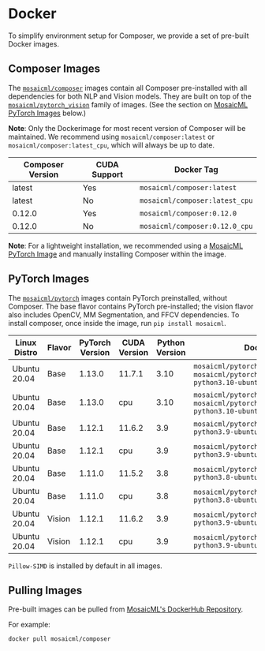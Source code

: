 # Docker

To simplify environment setup for Composer, we provide a set of pre-built Docker images.

## Composer Images

The [`mosaicml/composer`](https://hub.docker.com/r/mosaicml/composer) images contain all Composer pre-installed with
all dependencies for both NLP and Vision models. They are built on top of the
[`mosaicml/pytorch_vision`](https://hub.docker.com/r/mosaicml/pytorch_vision) family of images.
(See the section on [MosaicML PyTorch Images](#pytorch-images) below.)

**Note**: Only the Dockerimage for most recent version of Composer will be maintained. We recommend using
`mosaicml/composer:latest` or `mosaicml/composer:latest_cpu`, which will always be up to date.

<!-- BEGIN_COMPOSER_BUILD_MATRIX -->
| Composer Version   | CUDA Support   | Docker Tag                     |
|--------------------|----------------|--------------------------------|
| latest             | Yes            | `mosaicml/composer:latest`     |
| latest             | No             | `mosaicml/composer:latest_cpu` |
| 0.12.0             | Yes            | `mosaicml/composer:0.12.0`     |
| 0.12.0             | No             | `mosaicml/composer:0.12.0_cpu` |
<!-- END_COMPOSER_BUILD_MATRIX -->


**Note**: For a lightweight installation, we recommended using a [MosaicML PyTorch Image](#pytorch-images) and manually
installing Composer within the image.

## PyTorch Images

The [`mosaicml/pytorch`](https://hub.docker.com/r/mosaicml/pytorch) images contain PyTorch preinstalled, without Composer.
The base flavor contains PyTorch pre-installed; the vision flavor also includes OpenCV, MM Segmentation, and FFCV dependencies.
To install composer, once inside the image, run `pip install mosaicml`.

<!-- BEGIN_PYTORCH_BUILD_MATRIX -->
| Linux Distro   | Flavor   | PyTorch Version   | CUDA Version   | Python Version   | Docker Tags                                                                         |
|----------------|----------|-------------------|----------------|------------------|-------------------------------------------------------------------------------------|
| Ubuntu 20.04   | Base     | 1.13.0            | 11.7.1         | 3.10             | `mosaicml/pytorch:latest`, `mosaicml/pytorch:1.13.0_cu117-python3.10-ubuntu20.04`   |
| Ubuntu 20.04   | Base     | 1.13.0            | cpu            | 3.10             | `mosaicml/pytorch:latest_cpu`, `mosaicml/pytorch:1.13.0_cpu-python3.10-ubuntu20.04` |
| Ubuntu 20.04   | Base     | 1.12.1            | 11.6.2         | 3.9              | `mosaicml/pytorch:1.12.1_cu116-python3.9-ubuntu20.04`                               |
| Ubuntu 20.04   | Base     | 1.12.1            | cpu            | 3.9              | `mosaicml/pytorch:1.12.1_cpu-python3.9-ubuntu20.04`                                 |
| Ubuntu 20.04   | Base     | 1.11.0            | 11.5.2         | 3.8              | `mosaicml/pytorch:1.11.0_cu115-python3.8-ubuntu20.04`                               |
| Ubuntu 20.04   | Base     | 1.11.0            | cpu            | 3.8              | `mosaicml/pytorch:1.11.0_cpu-python3.8-ubuntu20.04`                                 |
| Ubuntu 20.04   | Vision   | 1.12.1            | 11.6.2         | 3.9              | `mosaicml/pytorch_vision:1.12.1_cu116-python3.9-ubuntu20.04`                        |
| Ubuntu 20.04   | Vision   | 1.12.1            | cpu            | 3.9              | `mosaicml/pytorch_vision:1.12.1_cpu-python3.9-ubuntu20.04`                          |
<!-- END_PYTORCH_BUILD_MATRIX -->

``Pillow-SIMD`` is installed by default in all images.

## Pulling Images

Pre-built images can be pulled from [MosaicML's DockerHub Repository](https://hub.docker.com/u/mosaicml).

For example:

<!--pytest.mark.skip-->
```bash
docker pull mosaicml/composer
```
